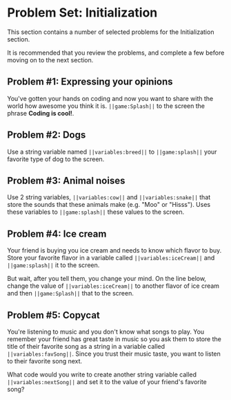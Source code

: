 # Problem Set: Initialization

This section contains a number of selected problems for the Initialization section.

It is recommended that you review the problems, and complete a few before moving on to the next section.

## Problem #1: Expressing your opinions

You've gotten your hands on coding and now you want to share with the world how awesome you think it is. ``||game:Splash||`` to the screen the phrase **Coding is cool!**.

## Problem #2: Dogs

Use a string variable named ``||variables:breed||`` to ``||game:splash||`` your favorite type of dog to the screen.

## Problem #3: Animal noises

Use 2 string variables, ``||variables:cow||`` and ``||variables:snake||`` that store the sounds that these animals make (e.g. "Moo" or "Hisss"). Uses these variables to ``||game:splash||`` these values to the screen.

## Problem #4: Ice cream

Your friend is buying you ice cream and needs to know which flavor to buy. Store your favorite flavor in a variable called ``||variables:iceCream||`` and ``||game:splash||`` it to the screen.

But wait, after you tell them, you change your mind. On the line below, change the value of ``||variables:iceCream||`` to another flavor of ice cream and then ``||game:Splash||`` that to the screen.

## Problem #5: Copycat

You're listening to music and you don't know what songs to play. You remember your friend has great taste in music so you ask them to store the title of their favorite song as a string in a variable called ``||variables:favSong||``. Since you trust their music taste, you want to listen to their favorite song next.

What code would you write to create another string variable called ``||variables:nextSong||`` and set it to the value of your friend's favorite song?